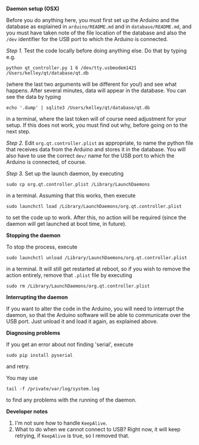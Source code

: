 **Daemon setup (OSX)**

Before you do anything here, you must first set up the Arduino and the database
as explained in `arduino/README.md` and in `database/README.md`, and you must
have taken note of the file location of the database and also the `/dev`
identifier for the USB port to which the Arduino is connected.

*Step 1.* Test the code locally before doing anything else. Do that by typing
e.g.

    python qt_controller.py 1 6 /dev/tty.usbmodem1421 /Users/kelley/qt/database/qt.db

(where the last two arguments will be different for you!) and see what happens.
After several minutes, data will appear in the database. You can see the data
by typing

    echo '.dump' | sqlite3 /Users/kelley/qt/database/qt.db 

in a terminal, where the last token will of course need adjustment for your
setup. If this does not work, you must find out why, before going on to the
next step.

*Step 2.* Edit `org.qt.controller.plist` as appropriate, to name the python
file that receives data from the Arduino and stores it in the database.  You
will also have to use the correct `dev/` name for the USB port to which the
Arduino is connected, of course.

*Step 3.* Set up the launch daemon, by executing

    sudo cp org.qt.controller.plist /Library/LaunchDaemons

in a terminal. Assuming that this works, then execute

    sudo launchctl load /Library/LaunchDaemons/org.qt.controller.plist 

to set the code up to work. After this, no action will be required (since the
daemon will get launched at boot time, in future).

**Stopping the daemon**

To stop the process, execute

    sudo launchctl unload /Library/LaunchDaemons/org.qt.controller.plist 

in a terminal. It will still get restarted at reboot, so if you wish to remove
the action entirely, remove that `.plist` file by executing

    sudo rm /Library/LaunchDaemons/org.qt.controller.plist 

**Interrupting the daemon**

If you want to alter the code in the Arduino, you will need to interrupt the
daemon, so that the Arduino software will be able to communicate over the USB
port. Just unload it and load it again, as explained above.


**Diagnosing problems**

If you get an error about not finding 'serial', execute

    sudo pip install pyserial

and retry.

You may use

    tail -f /private/var/log/system.log

to find any problems with the running of the daemon.

**Developer notes**

1. I'm not sure how to handle `KeepAlive`.
2. What to do when we cannot connect to USB? Right now, it will keep retrying, if `KeepAlive` is true, 
so I removed that.
